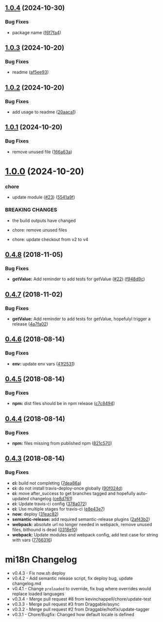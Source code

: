 ## [1.0.4](https://github.com/Draggable/i18n/compare/v1.0.3...v1.0.4) (2024-10-30)


### Bug Fixes

* package name ([f6f7fa4](https://github.com/Draggable/i18n/commit/f6f7fa43f37c5b0b403d21eb02e108c7f80e2a3a))

## [1.0.3](https://github.com/Draggable/mi18n/compare/v1.0.2...v1.0.3) (2024-10-20)


### Bug Fixes

* readme ([af5ee93](https://github.com/Draggable/mi18n/commit/af5ee93ba8477f033edea79082958dff845a4a93))

## [1.0.2](https://github.com/Draggable/mi18n/compare/v1.0.1...v1.0.2) (2024-10-20)


### Bug Fixes

* add usage to readme ([20aaca1](https://github.com/Draggable/mi18n/commit/20aaca1b5742c243f006ee60bba5edf8e05e7cc5))

## [1.0.1](https://github.com/Draggable/mi18n/compare/v1.0.0...v1.0.1) (2024-10-20)


### Bug Fixes

* remove unused file ([166a63a](https://github.com/Draggable/mi18n/commit/166a63a92d2cef45fbd5e00b89cbea7fc5e87fee))

# [1.0.0](https://github.com/Draggable/mi18n/compare/v0.4.8...v1.0.0) (2024-10-20)


### chore

* update module ([#23](https://github.com/Draggable/mi18n/issues/23)) ([5541a9f](https://github.com/Draggable/mi18n/commit/5541a9fda5564bd12eff0d9fe1513cfd0039a4e9))


### BREAKING CHANGES

* the build outputs have changed

* chore: remove unused files

* chore: update checkout from v2 to v4

## [0.4.8](https://github.com/Draggable/mi18n/compare/v0.4.7...v0.4.8) (2018-11-05)


### Bug Fixes

* **getValue:** Add reminder to add tests for getValue ([#22](https://github.com/Draggable/mi18n/issues/22)) ([f948d9c](https://github.com/Draggable/mi18n/commit/f948d9c))

## [0.4.7](https://github.com/Draggable/mi18n/compare/v0.4.6...v0.4.7) (2018-11-02)


### Bug Fixes

* **getValue:** Add reminder to add tests for getValue, hopefulyl trigger a release ([4a7fa02](https://github.com/Draggable/mi18n/commit/4a7fa02))

## [0.4.6](https://github.com/Draggable/mi18n/compare/v0.4.5...v0.4.6) (2018-08-14)


### Bug Fixes

* **env:** update env vars ([41f2531](https://github.com/Draggable/mi18n/commit/41f2531))

## [0.4.5](https://github.com/Draggable/mi18n/compare/v0.4.4...v0.4.5) (2018-08-14)


### Bug Fixes

* **npm:** dist files should be in npm release ([c7c8494](https://github.com/Draggable/mi18n/commit/c7c8494))

## [0.4.4](https://github.com/Draggable/mi18n/compare/v0.4.3...v0.4.4) (2018-08-14)


### Bug Fixes

* **npm:** files missing from published npm ([821c570](https://github.com/Draggable/mi18n/commit/821c570))

## [0.4.3](https://github.com/Draggable/mi18n/compare/v0.4.2...v0.4.3) (2018-08-14)


### Bug Fixes

* **ci:** build not completing ([7dea86a](https://github.com/Draggable/mi18n/commit/7dea86a))
* **ci:** do not install travis-deploy-once globally ([90f024d](https://github.com/Draggable/mi18n/commit/90f024d))
* **ci:** move after_success to get branches tagged and hopefully auto-updated changelog ([ce8d761](https://github.com/Draggable/mi18n/commit/ce8d761))
* **ci:** Update travis-ci config ([378a072](https://github.com/Draggable/mi18n/commit/378a072))
* **ci:** Use multiple stages for travis-ci ([e8e43e7](https://github.com/Draggable/mi18n/commit/e8e43e7))
* **now:** deploy ([31eac82](https://github.com/Draggable/mi18n/commit/31eac82))
* **semantic-release:** add required semantic-release plugins ([2af43b2](https://github.com/Draggable/mi18n/commit/2af43b2))
* **webpack:** absolute url no longer needed in webpack, remove unused files, bithound is dead ([0318e10](https://github.com/Draggable/mi18n/commit/0318e10))
* **webpack:** Update modules and webpack config, add test case for string with vars ([7766316](https://github.com/Draggable/mi18n/commit/7766316))

# mi18n Changelog

- v0.4.3 - Fix now.sh deploy
- v0.4.2 - Add semantic release script, fix deploy bug, update changelog.md
- v0.4.1 - Change `preloaded` to override, fix bug where overrides would replace loaded languages
- v0.3.4 - Merge pull request #8 from kevinchappell/chore/update-test
- v0.3.3 - Merge pull request #3 from Draggable/async
- v0.3.2 - Merge pull request #2 from Draggable/hotfix/update-tagger
- v0.3.1 - Chore/Bugfix: Changed how default locale is defined
